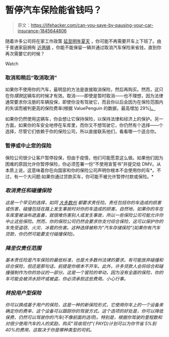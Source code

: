 # 暂停汽车保险能省钱吗？

> 原文：<https://lifehacker.com/can-you-save-by-pausing-your-car-insurance-1845644806>

随着许多公司将在家工作政策 [延至明年夏天](https://www.nytimes.com/2020/10/13/technology/offices-reopening-delay-coronavirus.html) ，你可能不再需要开车上下班了。由于普通家庭拥有 [近两辆](https://www.statista.com/statistics/551403/number-of-vehicles-per-household-in-the-united-states/) ，你能不能保留一辆并通过取消汽车保险来省钱，直到你再次需要它的时候？

Watch

### **取消和稍后“取消取消”**

如果你不使用你的汽车，最明显的方法是直接取消保险，然后再购买。然而，这只在你*摆脱*这辆车的时候才有效。取消——即使是暂时取消——也不理想，因为法律通常要求你注册的车辆投保，即使你没有驾驶它，而且你以后会因为在保险范围内的失误而被判更高的保险费率(根据 ValuePenguin 的数据，最高增加 29%[)。](https://www.valuepenguin.com/how-does-lapse-car-insurance-coverage-affect-rates) 

如果你仍然使用这辆车，你会想让它保持保险，以保持法律和经济上的保护。另一方面，如果你的车安全地停在车库里，而你又不想驾驶它，你仍然有个选择——个选择，尽管它们依赖于你的保险公司，所以直接联系他们，看看哪一个适合你。

### **暂停或中止您的保险**

保险公司很少让客户暂停投保，但由于疫情，他们可能愿意这么做。如果他们因为困难的原因允许你暂停保险，你必须签署一份“不使用宣誓书”并提交给 DMV。从本质上说，这意味着你在向国家和你的保险公司声明你根本不会使用你的车*。不过，有一个大问题:如果你通过贷款买车，你可能不被允许暂停付款或保险。* 

### ***取消责任和碰撞保险***

*这是一个罕见的选择，如同 [大多数州](https://www.valuepenguin.com/minimum-car-insurance-required-your-state) 都要求责任险。责任包括你的车造成的损害或伤害，碰撞包括在路上发生事故时对你的车造成的损害。自然地，如果你的车在车库里被油布遮盖着，就很难伤害别人或发生事故，所以一些保险公司可能允许你中止这些保险。然而，你的保险公司仍然会要求你支付综合保险，这可以保护你的车免受盗窃、火灾、冰雹的伤害。这种选择被称为“汽车存储保险”(如果你有汽车贷款，你仍然可能要支付碰撞保险)。*

### *降至仅责任范围*

*基本责任险是汽车保险的最低标准，也是大多数州法律的要求。有可能放弃碰撞和综合保险，但还是那句话，前提是你根本不开车。此外，许多贷款人会将综合和碰撞强制作为你的协议的一部分。这是一个冒险的举动，因为没有全面的保险，你的车可能会被洪水损坏或被盗，你必须承担这些费用。小心行事。*

### ***转投用户型保险***

*你可以换成基于用户的保险，这是一种的新保险形式，它使用你车上的一个设备来确定你的费率，这个设备可以跟踪你的驾驶方式。这个选项的好处是，你可以降低保费，仍然可以驾驶你的汽车(不像前面的选项)。特别是，根据你驾驶的里程数和对很少使用汽车的人的奖励，购买“现收现付”( PAYD)计划可以为你节省 5%到 40%的费用，这取决于你是哪种类型的司机。*